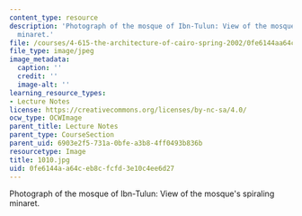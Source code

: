 ```yaml
---
content_type: resource
description: 'Photograph of the mosque of Ibn-Tulun: View of the mosque''s spiraling
  minaret.'
file: /courses/4-615-the-architecture-of-cairo-spring-2002/0fe6144aa64ceb8cfcfd3e10c4ee6d27_1010.jpg
file_type: image/jpeg
image_metadata:
  caption: ''
  credit: ''
  image-alt: ''
learning_resource_types:
- Lecture Notes
license: https://creativecommons.org/licenses/by-nc-sa/4.0/
ocw_type: OCWImage
parent_title: Lecture Notes
parent_type: CourseSection
parent_uid: 6903e2f5-731a-0bfe-a3b8-4ff0493b836b
resourcetype: Image
title: 1010.jpg
uid: 0fe6144a-a64c-eb8c-fcfd-3e10c4ee6d27
---
```

Photograph of the mosque of Ibn-Tulun: View of the mosque's spiraling minaret.
